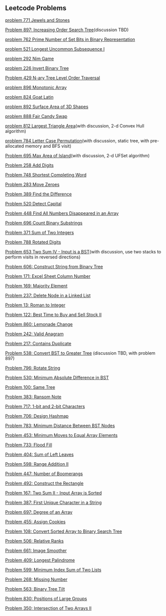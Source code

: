 ## Leetcode Problems

[problem 771 Jewels and Stones](problem771.md)

[Problem 897: Increasing Order Search Tree](problem897.md)(discussion TBD)

[problem 762 Prime Number of Set Bits in Binary Representation](problem762.md)

[problem 521 Longest Uncommon Subsequence I](problem521.md)

[problem 292 Nim Game](problem292.md)

[problem 226 Invert Binary Tree](problem226.md)

[Problem 429 N-ary Tree Level Order Traversal](problem429.md)

[problem 896 Monotonic Array](problem896.md)

[problem 824 Goat Latin](problem824.md)

[problem 892 Surface Area of 3D Shapes](problem892.md)

[problem 888 Fair Candy Swap](problem888.md)

[problem 812 Largest Triangle Area](problem812.md)(with discussion, 2-d Convex Hull algorithm)

[problem 784 Letter Case Permutation](problem784.md)(with discussion, static tree, with pre-allocated memory and BFS visit)

[Problem 695 Max Area of Island](problem695.md)(with discussion, 2-d UFSet algorithm)

[Problem 258 Add Digits](problem258.md)

[Problem 748 Shortest Completing Word](problem748.md)

[Problem 283 Move Zeroes](problem283.md)

[Problem 389 Find the Difference](problem389.md)

[Problem 520 Detect Capital](problem520.md)

[Problem 448 Find All Numbers Disappeared in an Array](problem448.md)

[Problem 696 Count Binary Substrings](problem696.md)

[Problem 371 Sum of Two Integers](problem371.md)

[Problem 788 Rotated Digits](problem788.md)

[Problem 653 Two Sum IV - Input is a BST](problem653.md)(with discussion, use two stacks to perform visits in reversed directions)

[Problem 606: Construct String from Binary Tree](problem606.md)

[Problem 171: Excel Sheet Column Number](problem171.md)

[Problem 169: Majority Element](problem169.md)

[Problem 237: Delete Node in a Linked List](problem237.md)

[Problem 13: Roman to Integer](problem13.md)

[Problem 122: Best Time to Buy and Sell Stock II](problem122.md)

[Problem 860: Lemonade Change](problem860.md)

[Problem 242: Valid Anagram](problem242.md)

[Problem 217: Contains Duplicate](problem217.md)

[Problem 538: Convert BST to Greater Tree](problem538.md) (discussion TBD, with problem 897)

[Problem 796: Rotate String](problem796.md)

[Problem 530: Minimum Absolute Difference in BST](problem530.md)

[Problem 100: Same Tree](problem100.md)

[Problem 383: Ransom Note](problem383.md)

[Problem 717: 1-bit and 2-bit Characters](problem717.md)

[Problem 706: Design Hashmap](problem706.md)

[Problem 783: Minimum Distance Between BST Nodes](problem783.md)

[Problem 453: Minimum Moves to Equal Array Elements](problem453.md)

[Problem 733: Flood Fill](problem733.md)

[Problem 404: Sum of Left Leaves](problem404.md)

[Problem 598: Range Addition II](problem598.md)

[Problem 447: Number of Boomerangs](problem447.md)

[Problem 492: Construct the Rectangle](problem492.md)

[Problem 167: Two Sum II - Input Array is Sorted](problem167.md)

[Problem 387: First Unique Character in a String](problem387.md)

[Problem 697: Degree of an Array](problem697.md)

[Problem 455: Assign Cookies](problem455.md)

[Problem 108: Convert Sorted Array to Binary Search Tree](problem108.md)

[Problem 506: Relative Ranks](problem506.md)

[Problem 661: Image Smoother](problem661.md)

[Problem 409: Longest Palindrome](problem409.md)

[Problem 599: Minimum Index Sum of Two Lists](problem599.md)

[Problem 268: Missing Number](problem268.md)

[Problem 563: Binary Tree Tilt](problem563.md)

[Problem 830: Positions of Large Groups](problem830.md)

[Problem 350: Intersection of Two Arrays II](problem350.md)

